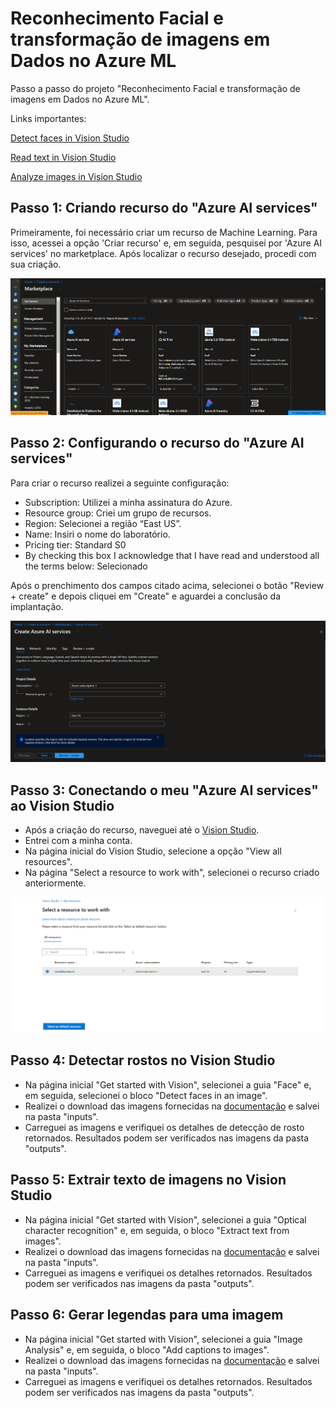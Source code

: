 # Reconhecimento Facial e transformação de imagens em Dados no Azure ML

Passo a passo do projeto "Reconhecimento Facial e transformação de imagens em Dados no Azure ML".

Links importantes:

[Detect faces in Vision Studio](https://microsoftlearning.github.io/mslearn-ai-fundamentals/Instructions/Labs/04-face.html)

[Read text in Vision Studio](https://microsoftlearning.github.io/mslearn-ai-fundamentals/Instructions/Labs/05-ocr.html)

[Analyze images in Vision Studio](https://microsoftlearning.github.io/mslearn-ai-fundamentals/Instructions/Labs/03-image-analysis.html)

## Passo 1: Criando recurso do "Azure AI services"

Primeiramente, foi necessário criar um recurso de Machine Learning. Para isso, acessei a opção 'Criar recurso' e, em seguida, pesquisei por 'Azure AI services' no marketplace. Após localizar o recurso desejado, procedi com sua criação.

![Img](./imgs/img1.png)

## Passo 2: Configurando o recurso do "Azure AI services"

Para criar o recurso realizei a seguinte configuração:

- Subscription: Utilizei a minha assinatura do Azure.
- Resource group: Criei um grupo de recursos.
- Region: Selecionei a região “East US”.
- Name: Insiri o nome do laboratório.
- Pricing tier: Standard S0
- By checking this box I acknowledge that I have read and understood all the terms below: Selecionado

Após o prenchimento dos campos citado acima, selecionei o botão "Review + create" e depois cliquei em "Create" e aguardei a conclusão da implantação.

![Img](./imgs/img2.png)

## Passo 3: Conectando o meu "Azure AI services" ao Vision Studio

- Após a criação do recurso, naveguei até o [Vision Studio](https://portal.vision.cognitive.azure.com/).
- Entrei com a minha conta.
- Na página inicial do Vision Studio, selecione a opção "View all resources".
- Na página "Select a resource to work with", selecionei o recurso criado anteriormente.

![Img](./imgs/img3.png)

## Passo 4: Detectar rostos no Vision Studio

- Na página inicial "Get started with Vision", selecionei a guia "Face" e, em seguida, selecionei o bloco "Detect faces in an image".
- Realizei o download das imagens fornecidas na [documentação](https://aka.ms/mslearn-detect-faces) e salvei na pasta "inputs".
- Carreguei as imagens e verifiquei os detalhes de detecção de rosto retornados. Resultados podem ser verificados nas imagens da pasta "outputs".

## Passo 5: Extrair texto de imagens no Vision Studio

- Na página inicial "Get started with Vision", selecionei a guia "Optical character recognition" e, em seguida, o bloco "Extract text from images".
-  Realizei o download das imagens fornecidas na [documentação](https://aka.ms/mslearn-ocr-images) e salvei na pasta "inputs".
-  Carreguei as imagens e verifiquei os detalhes retornados. Resultados podem ser verificados nas imagens da pasta "outputs".

## Passo 6: Gerar legendas para uma imagem

- Na página inicial "Get started with Vision", selecionei a guia "Image Analysis" e, em seguida, o bloco "Add captions to images".
-  Realizei o download das imagens fornecidas na [documentação](https://aka.ms/mslearn-images-for-analysis) e salvei na pasta "inputs".
-  Carreguei as imagens e verifiquei os detalhes retornados. Resultados podem ser verificados nas imagens da pasta "outputs".
